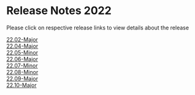 Release Notes 2022
==================

Please click on respective release links to view details about the release

[22.02-Major](./?path=/docs/release-notes/Releases/2022/22.02.md) <br />
[22.04-Major](./?path=/docs/release-notes/Releases/2022/22.04.md) <br />
[22.05-Minor](./?path=/docs/release-notes/Releases/2022/22.05.md) <br />
[22.06-Major](./?path=/docs/release-notes/Releases/2022/22.06.md) <br />
[22.07-Minor](./?path=/docs/release-notes/Releases/2022/22.07.md) <br />
[22.08-Minor](./?path=/docs/release-notes/Releases/2022/22.08.md) <br />
[22.09-Major](./?path=/docs/release-notes/Releases/2022/22.09.md) <br />
[22.10-Major](./?path=/docs/release-notes/Releases/2022/22.10.md) <br />
